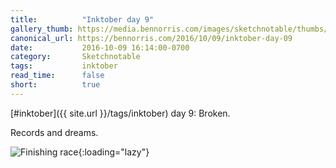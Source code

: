 ```yaml
---
title:          "Inktober day 9"
gallery_thumb: https://media.bennorris.com/images/sketchnotable/thumbs/inktober-day-09.jpg
canonical_url: https://bennorris.com/2016/10/09/inktober-day-09
date:           2016-10-09 16:14:00-0700
category:       Sketchnotable
tags:           inktober
read_time:      false
short:          true
---
```

[#inktober]({{ site.url }}/tags/inktober) day 9: Broken.

Records and dreams.

![Finishing race](https://media.bennorris.com/images/sketchnotable/inktober-2016/inktober-day-09.jpg){:loading="lazy"}
